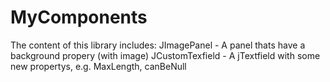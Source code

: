 # MyComponents

The content of this library includes:
JImagePanel - A panel thats have a background propery (with image)
JCustomTexfield - A jTextfield with some new propertys, e.g. MaxLength, canBeNull